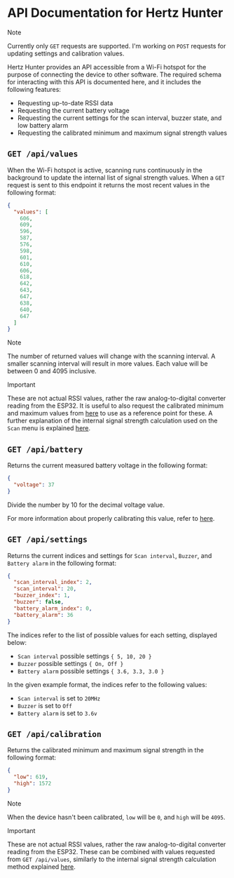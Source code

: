 # API Documentation for Hertz Hunter

> [!NOTE]
>
> Currently only `GET` requests are supported. I'm working on `POST` requests for updating settings and calibration values.

Hertz Hunter provides an API accessible from a Wi-Fi hotspot for the purpose of connecting the device to other software. The required schema for interacting with this API is documented here, and it includes the following features:

- Requesting up-to-date RSSI data
- Requesting the current battery voltage
- Requesting the current settings for the scan interval, buzzer state, and low battery alarm
- Requesting the calibrated minimum and maximum signal strength values

## `GET /api/values`

When the Wi-Fi hotspot is active, scanning runs continuously in the background to update the internal list of signal strength values. When a `GET` request is sent to this endpoint it returns the most recent values in the following format:

```json
{
  "values": [
    606,
    609,
    596,
    587,
    576,
    598,
    601,
    610,
    606,
    618,
    642,
    643,
    647,
    638,
    640,
    647
  ]
}
```

> [!NOTE]
>
> The number of returned values will change with the scanning interval. A smaller scanning interval will result in more values. Each value will be between 0 and 4095 inclusive.

> [!IMPORTANT]
>
> These are not actual RSSI values, rather the raw analog-to-digital converter reading from the ESP32. It is useful to also request the calibrated minimum and maximum values from [here](#get-apicalibration) to use as a reference point for these. A further explanation of the internal signal strength calculation used on the `Scan` menu is explained [here](README.md#rssi-calibration).

## `GET /api/battery`

Returns the current measured battery voltage in the following format:

```json
{
  "voltage": 37
}
```

Divide the number by 10 for the decimal voltage value.

For more information about properly calibrating this value, refer to [here](README.md#battery-calibration).

## `GET /api/settings`

Returns the current indices and settings for `Scan interval`, `Buzzer`, and `Battery alarm` in the following format:

```json
{
  "scan_interval_index": 2,
  "scan_interval": 20,
  "buzzer_index": 1,
  "buzzer": false,
  "battery_alarm_index": 0,
  "battery_alarm": 36
}
```

The indices refer to the list of possible values for each setting, displayed below:

- `Scan interval` possible settings `{ 5, 10, 20 }`
- `Buzzer` possible settings `{ On, Off }`
- `Battery alarm` possible settings `{ 3.6, 3.3, 3.0 }`

In the given example format, the indices refer to the following values:

- `Scan interval` is set to `20MHz`
- `Buzzer` is set to `Off`
- `Battery alarm` is set to `3.6v`

## `GET /api/calibration`

Returns the calibrated minimum and maximum signal strength in the following format:

```json
{
  "low": 619,
  "high": 1572
}
```

> [!NOTE]
> 
> When the device hasn't been calibrated, `low` will be `0`, and `high` will be `4095`.

> [!IMPORTANT]
>
> These are not actual RSSI values, rather the raw analog-to-digital converter reading from the ESP32. These can be combined with values requested from `GET /api/values`, similarly to the internal signal strength calculation method explained [here](README.md#rssi-calibration).